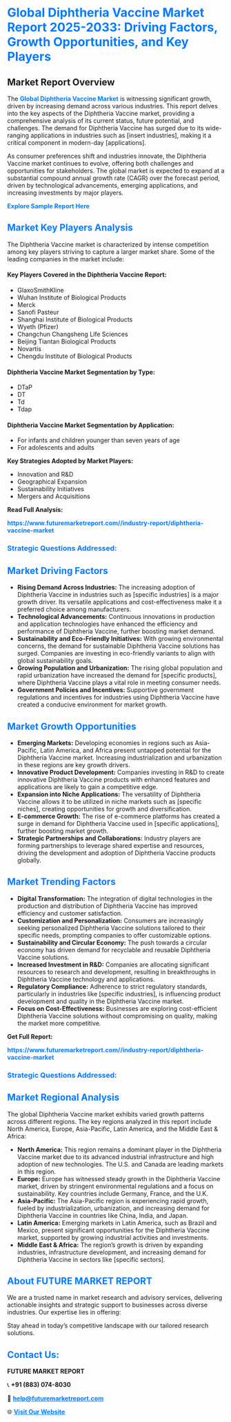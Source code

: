 <h1 style="color: #007BFF;">Global Diphtheria Vaccine Market Report 2025-2033: Driving Factors, Growth Opportunities, and Key Players</h1>

<section id="overview">
<h2>Market Report Overview</h2>
<p>The <a href="https://www.futuremarketreport.com//industry-report/diphtheria-vaccine-market" style="color: #007BFF; text-decoration: none;"><strong>Global Diphtheria Vaccine Market</strong></a> is witnessing significant growth, driven by increasing demand across various industries. This report delves into the key aspects of the Diphtheria Vaccine market, providing a comprehensive analysis of its current status, future potential, and challenges. The demand for Diphtheria Vaccine has surged due to its wide-ranging applications in industries such as [insert industries], making it a critical component in modern-day [applications].</p>
<p>As consumer preferences shift and industries innovate, the Diphtheria Vaccine market continues to evolve, offering both challenges and opportunities for stakeholders. The global market is expected to expand at a substantial compound annual growth rate (CAGR) over the forecast period, driven by technological advancements, emerging applications, and increasing investments by major players.</p>
</section>

<section id="overview">
<p><a href="https://www.futuremarketreport.com//request-sample/reportId=64631" style="color: #007BFF; text-decoration: none;"><strong>Explore Sample Report Here</strong></a></p>
</section>

<section id="key-players">
<h2 style="color: #007BFF;">Market Key Players Analysis</h2>
<p>The Diphtheria Vaccine market is characterized by intense competition among key players striving to capture a larger market share. Some of the leading companies in the market include:</p>
<h4>Key Players Covered in the Diphtheria Vaccine Report:</h4>
<ul><li>GlaxoSmithKline</li><li>Wuhan Institute of Biological Products</li><li>Merck</li><li>Sanofi Pasteur</li><li>Shanghai Institute of Biological Products</li><li>Wyeth (Pfizer)</li><li>Changchun Changsheng Life Sciences</li><li>Beijing Tiantan Biological Products</li><li>Novartis</li><li>Chengdu Institute of Biological Products</li></ul>
<h4>Diphtheria Vaccine Market Segmentation by Type:</h4>
<ul><li>DTaP</li><li>DT</li><li>Td</li><li>Tdap</li></ul>

<h4>Diphtheria Vaccine Market Segmentation by Application:</h4>
<ul><li>For infants and children younger than seven years of age</li><li>For adolescents and adults</li></ul>
<p><strong>Key Strategies Adopted by Market Players:</strong></p>
<ul>
<li>Innovation and R&D</li>
<li>Geographical Expansion</li>
<li>Sustainability Initiatives</li>
<li>Mergers and Acquisitions</li>
</ul>
</section>

<section>
<p><strong>Read Full Analysis: </strong></p><a href="https://www.futuremarketreport.com//industry-report/diphtheria-vaccine-market" style="color: #007BFF; text-decoration: none;"><strong>https://www.futuremarketreport.com//industry-report/diphtheria-vaccine-market</strong></a>
<h3 style="color: #007BFF;">Strategic Questions Addressed:</h3>
</section>

<section id="driving-factors">
<h2 style="color: #007BFF;">Market Driving Factors</h2>
<ul>
<li><strong>Rising Demand Across Industries:</strong> The increasing adoption of Diphtheria Vaccine in industries such as [specific industries] is a major growth driver. Its versatile applications and cost-effectiveness make it a preferred choice among manufacturers.</li>
<li><strong>Technological Advancements:</strong> Continuous innovations in production and application technologies have enhanced the efficiency and performance of Diphtheria Vaccine, further boosting market demand.</li>
<li><strong>Sustainability and Eco-Friendly Initiatives:</strong> With growing environmental concerns, the demand for sustainable Diphtheria Vaccine solutions has surged. Companies are investing in eco-friendly variants to align with global sustainability goals.</li>
<li><strong>Growing Population and Urbanization:</strong> The rising global population and rapid urbanization have increased the demand for [specific products], where Diphtheria Vaccine plays a vital role in meeting consumer needs.</li>
<li><strong>Government Policies and Incentives:</strong> Supportive government regulations and incentives for industries using Diphtheria Vaccine have created a conducive environment for market growth.</li>
</ul>
</section>

<section id="growth-opportunities">
<h2 style="color: #007BFF;">Market Growth Opportunities</h2>
<ul>
<li><strong>Emerging Markets:</strong> Developing economies in regions such as Asia-Pacific, Latin America, and Africa present untapped potential for the Diphtheria Vaccine market. Increasing industrialization and urbanization in these regions are key growth drivers.</li>
<li><strong>Innovative Product Development:</strong> Companies investing in R&D to create innovative Diphtheria Vaccine products with enhanced features and applications are likely to gain a competitive edge.</li>
<li><strong>Expansion into Niche Applications:</strong> The versatility of Diphtheria Vaccine allows it to be utilized in niche markets such as [specific niches], creating opportunities for growth and diversification.</li>
<li><strong>E-commerce Growth:</strong> The rise of e-commerce platforms has created a surge in demand for Diphtheria Vaccine used in [specific applications], further boosting market growth.</li>
<li><strong>Strategic Partnerships and Collaborations:</strong> Industry players are forming partnerships to leverage shared expertise and resources, driving the development and adoption of Diphtheria Vaccine products globally.</li>
</ul>
</section>

<section id="trending-factors">
<h2 style="color: #007BFF;">Market Trending Factors</h2>
<ul>
<li><strong>Digital Transformation:</strong> The integration of digital technologies in the production and distribution of Diphtheria Vaccine has improved efficiency and customer satisfaction.</li>
<li><strong>Customization and Personalization:</strong> Consumers are increasingly seeking personalized Diphtheria Vaccine solutions tailored to their specific needs, prompting companies to offer customizable options.</li>
<li><strong>Sustainability and Circular Economy:</strong> The push towards a circular economy has driven demand for recyclable and reusable Diphtheria Vaccine solutions.</li>
<li><strong>Increased Investment in R&D:</strong> Companies are allocating significant resources to research and development, resulting in breakthroughs in Diphtheria Vaccine technology and applications.</li>
<li><strong>Regulatory Compliance:</strong> Adherence to strict regulatory standards, particularly in industries like [specific industries], is influencing product development and quality in the Diphtheria Vaccine market.</li>
<li><strong>Focus on Cost-Effectiveness:</strong> Businesses are exploring cost-efficient Diphtheria Vaccine solutions without compromising on quality, making the market more competitive.</li>
</ul>
</section>

<section>
<p><strong>Get Full Report: </strong></p><a href="https://www.futuremarketreport.com//industry-report/diphtheria-vaccine-market" style="color: #007BFF; text-decoration: none;"><strong>https://www.futuremarketreport.com//industry-report/diphtheria-vaccine-market</strong></a>
<h3 style="color: #007BFF;">Strategic Questions Addressed:</h3>
</section>


<section id="regional-analysis">
<h2 style="color: #007BFF;">Market Regional Analysis</h2>
<p>The global Diphtheria Vaccine market exhibits varied growth patterns across different regions. The key regions analyzed in this report include North America, Europe, Asia-Pacific, Latin America, and the Middle East & Africa:</p>
<ul>
<li><strong>North America:</strong> This region remains a dominant player in the Diphtheria Vaccine market due to its advanced industrial infrastructure and high adoption of new technologies. The U.S. and Canada are leading markets in this region.</li>
<li><strong>Europe:</strong> Europe has witnessed steady growth in the Diphtheria Vaccine market, driven by stringent environmental regulations and a focus on sustainability. Key countries include Germany, France, and the U.K.</li>
<li><strong>Asia-Pacific:</strong> The Asia-Pacific region is experiencing rapid growth, fueled by industrialization, urbanization, and increasing demand for Diphtheria Vaccine in countries like China, India, and Japan.</li>
<li><strong>Latin America:</strong> Emerging markets in Latin America, such as Brazil and Mexico, present significant opportunities for the Diphtheria Vaccine market, supported by growing industrial activities and investments.</li>
<li><strong>Middle East & Africa:</strong> The region’s growth is driven by expanding industries, infrastructure development, and increasing demand for Diphtheria Vaccine in sectors like [specific sectors].</li>
</ul>
</section>

<footer>
<h2 style="color: #007BFF;">About FUTURE MARKET REPORT</h2>
<p>We are a trusted name in market research and advisory services, delivering actionable insights and strategic support to businesses across diverse industries. Our expertise lies in offering:</p>

<p>Stay ahead in today’s competitive landscape with our tailored research solutions.</p>

<h2 style="color: #007BFF;">Contact Us:</h2>
<p><strong>FUTURE MARKET REPORT</strong></p>
<p>📞 <strong>+91 (883) 074-8030</strong></p>
<p>📧 <strong><a href="mailto:help@futuremarketreport.com" style="color: #007BFF;">help@futuremarketreport.com</a></strong></p>
<p>🌐 <strong><a href="https://www.futuremarketreport.com/" style="color: #007BFF;">Visit Our Website</a></strong></p>
</footer>